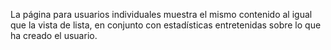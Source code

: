La página para usuarios individuales muestra el mismo contenido al igual que la vista de lista, en conjunto con estadísticas entretenidas sobre lo que ha creado el usuario.
